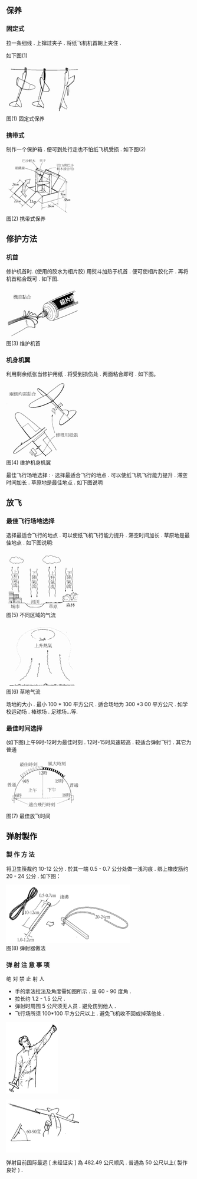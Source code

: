 ## 保养

### 固定式

拉一条细线 . 上撺过夹子 . 将纸飞机机首朝上夹住 . 

如下图(1)

![固定式保养](101.gif "固定式保养")      
图(1) 固定式保养 

### 携带式

制作一个保护箱 . 便可到处行走也不怕纸飞机受损 . 
如下图(2)

![携带式保养](102.gif "携带式保养")       
图(2) 携带式保养


## 修护方法

### 机首  

修护机首时. (使用的胶水为相片胶) 用熨斗加热于机首 . 
便可使相片胶化开 . 再将机首粘合既可 . 如下图.

![维护机首](103.gif "维护机首")      
图(3)  维护机首

### 机身机翼

利用剩余纸张当修护用纸 . 将受到损伤处 . 两面粘合即可 . 如下图。

![维护机身机翼](104.gif "维护机身机翼")      
图(4) 维护机身机翼


最佳飞行场地选择 : 
· 选择最适合飞行的地点 . 可以使纸飞机飞行能力提升 . 滞空时间加长 . 草原地是最佳地点 . 如下图说明 


## 放飞

### 最佳飞行场地选择

选择最适合飞行的地点 . 可以使纸飞机飞行能力提升 . 滞空时间加长 . 草原地是最佳地点 . 如下图说明:

![](105.gif)     
图(5) 不同区域的气流 

![](106.gif)     
图(6) 草地气流

场地的大小 . 最小 100 * 100 平方公尺 . 适合场地为 300 *3 00 平方公尺 . 如学校运动场 . 棒球场 . 足球场...等.

### 最佳时间选择

(如下图)上午9时-12时为最佳时刻 . 12时-15时风速较高 . 较适合弹射飞行 . 其它为普通

![](107.gif)     
图(7) 最佳放飞时间




## 弹射製作

### 製 作 方 法 
将卫生筷裁约 10-12 公分 . 於其一端 0.5 - 0.7 公分处做一浅沟痕 . 绑上橡皮筋约 20 - 24 公分 . 如下图：

![](108.gif)     
图(8) 弹射器做法

### 弹 射 注 意 事 项  

绝 对 禁 止 射 人 


* 手的拿法拉法及角度需如图所示 . 呈 60 - 90 度角 . 
* 拉长约 1.2 - 1.5 公尺 . 
* 弹射时周围 5 公尺须无人员 . 避免伤到他人 . 
* 飞行场所须 100*100 平方公尺以上 . 避免飞机收不回或掉落他处 . 

![](109.gif)

![](110.gif)


弹射目前国际最远 [ 未经证实 ] 為 482.49 公尺顺风 . 
普通為 50 公尺以上( 製作良好 ) . 



 
